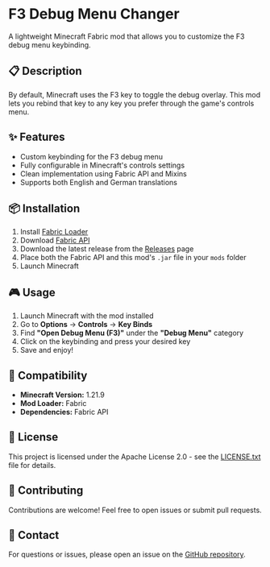# F3 Debug Menu Changer

A lightweight Minecraft Fabric mod that allows you to customize the F3 debug menu keybinding.

## 📋 Description

By default, Minecraft uses the F3 key to toggle the debug overlay. This mod lets you rebind that key to any key you prefer through the game's controls menu.

## ✨ Features

- Custom keybinding for the F3 debug menu
- Fully configurable in Minecraft's controls settings
- Clean implementation using Fabric API and Mixins
- Supports both English and German translations

## 📦 Installation

1. Install [Fabric Loader](https://fabricmc.net/use/)
2. Download [Fabric API](https://modrinth.com/mod/fabric-api)
3. Download the latest release from the [Releases](https://github.com/jonaslpeuu/f3-changer/releases) page
4. Place both the Fabric API and this mod's `.jar` file in your `mods` folder
5. Launch Minecraft

## 🎮 Usage

1. Launch Minecraft with the mod installed
2. Go to **Options** → **Controls** → **Key Binds**
3. Find **"Open Debug Menu (F3)"** under the **"Debug Menu"** category
4. Click on the keybinding and press your desired key
5. Save and enjoy!

## 🔧 Compatibility

- **Minecraft Version:** 1.21.9
- **Mod Loader:** Fabric
- **Dependencies:** Fabric API

## 📝 License

This project is licensed under the Apache License 2.0 - see the [LICENSE.txt](LICENSE.txt) file for details.

## 🤝 Contributing

Contributions are welcome! Feel free to open issues or submit pull requests.

## 📧 Contact

For questions or issues, please open an issue on the [GitHub repository](https://github.com/jonaslpeuu/f3-changer/issues).
